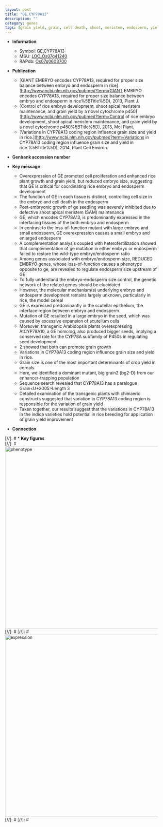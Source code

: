 ```yaml
---
layout: post
title: "GE,CYP78A13"
description: ""
category: genes
tags: [grain yield, grain, cell death, shoot, meristem, endosperm, yield, seed, seed development, shoot apical meristem, growth, seedling, grain size, breeding]
---
```


* **Information**  
    + Symbol: GE,CYP78A13  
    + MSU: [LOC_Os07g41240](http://rice.plantbiology.msu.edu/cgi-bin/ORF_infopage.cgi?orf=LOC_Os07g41240)  
    + RAPdb: [Os07g0603700](http://rapdb.dna.affrc.go.jp/viewer/gbrowse_details/irgsp1?name=Os07g0603700)  

* **Publication**  
    + [GIANT EMBRYO encodes CYP78A13, required for proper size balance between embryo and endosperm in rice](http://www.ncbi.nlm.nih.gov/pubmed?term=GIANT EMBRYO encodes CYP78A13, required for proper size balance between embryo and endosperm in rice%5BTitle%5D), 2013, Plant J.
    + [Control of rice embryo development, shoot apical meristem maintenance, and grain yield by a novel cytochrome p450](http://www.ncbi.nlm.nih.gov/pubmed?term=Control of rice embryo development, shoot apical meristem maintenance, and grain yield by a novel cytochrome p450%5BTitle%5D), 2013, Mol Plant.
    + [Variations in CYP78A13 coding region influence grain size and yield in rice.](http://www.ncbi.nlm.nih.gov/pubmed?term=Variations in CYP78A13 coding region influence grain size and yield in rice.%5BTitle%5D), 2014, Plant Cell Environ.

* **Genbank accession number**  

* **Key message**  
    + Overexpression of GE promoted cell proliferation and enhanced rice plant growth and grain yield, but reduced embryo size, suggesting that GE is critical for coordinating rice embryo and endosperm development
    + The function of GE in each tissue is distinct, controlling cell size in the embryo and cell death in the endosperm
    + Post-embryonic growth of ge seedling was severely inhibited due to defective shoot apical meristem (SAM) maintenance
    + GE, which encodes CYP78A13, is predominantly expressed in the interfacing tissues of the both embryo and endosperm
    + In contrast to the loss-of-function mutant with large embryo and small endosperm, GE overexpression causes a small embryo and enlarged endosperm
    + A complementation analysis coupled with heterofertilization showed that complementation of ge mutation in either embryo or endosperm failed to restore the wild-type embryo/endosperm ratio
    + Among genes associated with embryo/endosperm size, REDUCED EMBRYO genes, whose loss-of-function causes a phenotype opposite to ge, are revealed to regulate endosperm size upstream of GE
    + To fully understand the embryo-endosperm size control, the genetic network of the related genes should be elucidated
    + However, the molecular mechanism(s) underlying embryo and endosperm development remains largely unknown, particularly in rice, the model cereal
    + GE is expressed predominantly in the scutellar epithelium, the interface region between embryo and endosperm
    + Mutation of GE resulted in a large embryo in the seed, which was caused by excessive expansion of scutellum cells
    + Moreover, transgenic Arabidopsis plants overexpressing AtCYP78A10, a GE homolog, also produced bigger seeds, implying a conserved role for the CYP78A subfamily of P450s in regulating seed development
    + 2 showed that both can promote grain growth
    + Variations in CYP78A13 coding region influence grain size and yield in rice.
    + Grain size is one of the most important determinants of crop yield in cereals
    + Here, we identified a dominant mutant, big grain2 (bg2-D) from our enhancer-trapping population
    + Sequence search revealed that CYP78A13 has a paralogue Grain<U+2005>Length 3
    + Detailed examination of the transgenic plants with chimaeric constructs suggested that variation in CYP78A13 coding region is responsible for the variation of grain yield
    + Taken together, our results suggest that the variations in CYP78A13 in the indica varieties hold potential in rice breeding for application of grain yield improvement

* **Connection**  

[//]: # * **Key figures**  
[//]: # <img src="http://funRiceGenes.github.io/images/GE.pheno.png" alt="phenotype"  style="width: 600px;"/>
[//]: # 
[//]: # <img src="http://funRiceGenes.github.io/images/GE.exp.png" alt="expression"  style="width: 600px;"/>
[//]: # 
[//]: # 
